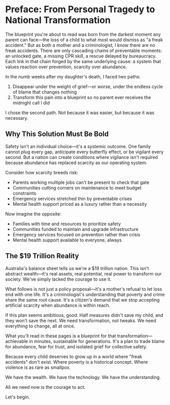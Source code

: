 # Preface: From Personal Tragedy to National Transformation

The blueprint you're about to read was born from the darkest moment any parent can face—the loss of a child to what most would dismiss as "a freak accident." But as both a mother and a criminologist, I know there are no freak accidents. There are only cascading chains of preventable moments: an unlocked gate, a missing CPR skill, a rescue delayed by bureaucracy. Each link in that chain forged by the same underlying cause: a system that values reaction over prevention, scarcity over abundance.

In the numb weeks after my daughter's death, I faced two paths:
1. Disappear under the weight of grief—or worse, under the endless cycle of blame that changes nothing
2. Transform this pain into a blueprint so no parent ever receives the midnight call I did

I chose the second path. Not because it was easier, but because it was necessary.

## Why This Solution Must Be Bold

Safety isn't an individual choice—it's a systemic outcome. One family cannot plug every gap, anticipate every butterfly effect, or be vigilant every second. But a nation can create conditions where vigilance isn't required because abundance has replaced scarcity as our operating system.

Consider how scarcity breeds risk:
- Parents working multiple jobs can't be present to check that gate
- Communities cutting corners on maintenance to meet budget constraints
- Emergency services stretched thin by preventable crises
- Mental health support priced as a luxury rather than a necessity

Now imagine the opposite:
- Families with time and resources to prioritize safety
- Communities funded to maintain and upgrade infrastructure
- Emergency services focused on prevention rather than crisis
- Mental health support available to everyone, always

## The $19 Trillion Reality

Australia's balance sheet tells us we're a $19 trillion nation. This isn't abstract wealth—it's real assets, real potential, real power to transform our society. We've simply lacked the courage to use it.

What follows is not just a policy proposal—it's a mother's refusal to let loss end with one life. It's a criminologist's understanding that poverty and crime share the same root cause. It's a citizen's demand that we stop accepting artificial scarcity when abundance is within reach.

If this plan seems ambitious, good. Half measures didn't save my child, and they won't save the next. We need transformation, not tweaks. We need everything to change, all at once.

What you'll read in these pages is a blueprint for that transformation—achievable in minutes, sustainable for generations. It's a plan to trade blame for abundance, fear for trust, and isolated grief for collective safety.

Because every child deserves to grow up in a world where "freak accidents" don't exist. Where poverty is a historical concept. Where violence is as rare as smallpox.

We have the wealth. We have the technology. We have the understanding.

All we need now is the courage to act.

Let's begin.
